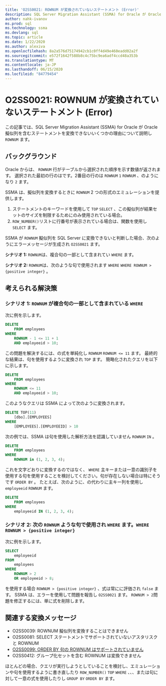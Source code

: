 ```yaml
---
title: 'O2SS0021: ROWNUM が変換されていないステートメント (Error)'
description: SQL Server Migration Assistant (SSMA) for Oracle が Oracle ROWNUM 擬似列を含むステートメントを変換できないいくつかの理由について説明します。
author: nahk-ivanov
ms.prod: sql
ms.technology: ssma
ms.devlang: sql
ms.topic: article
ms.date: 1/22/2020
ms.author: alexiva
ms.openlocfilehash: 8a2a576d75174942cb1c0ff4d49e460eadd02a2f
ms.sourcegitcommit: e572f1642f588b8c4c75bc9ea6adf4ccd48a353b
ms.translationtype: MT
ms.contentlocale: ja-JP
ms.lasthandoff: 06/15/2020
ms.locfileid: "84779454"
---
```

# <a name="o2ss0021-statement-with-rownum-not-converted-error"></a>O2SS0021: ROWNUM が変換されていないステートメント (Error)

この記事では、SQL Server Migration Assistant (SSMA) for Oracle が Oracle 擬似列を含むステートメントを変換できないいくつかの理由について説明し `ROWNUM` ます。

## <a name="background"></a>バックグラウンド

Oracle からは、 `ROWNUM` 行がテーブルから選択された順序を示す数値が返されます。 選択された最初の行のはです。2番目の行のは `ROWNUM` `1` `ROWNUM` 、のようになり `2` ます。

SSMA は、擬似列を変換するときに `ROWNUM` 2 つの形式のエミュレーションを提供します。

 1. ステートメントのキーワードを使用して `TOP` `SELECT` 、この擬似列が結果セットのサイズを制限するためにのみ使用されている場合。
 2. `ROW_NUMBER()`リストに行番号が表示されている場合は、関数を使用し `SELECT` ます。

SSMA が `ROWNUM` 擬似列を SQL Server に変換できないと判断した場合、次のようにエラーメッセージが生成され `O2SS0021` ます。

**シナリオ 1:** `ROWNUM`は、複合句の一部として含まれてい `WHERE` ます。

**シナリオ 2:** `ROWNUM`は、次のような句で使用されます `WHERE` `WHERE ROWNUM > {positive integer}` 。

## <a name="possible-remedies"></a>考えられる解決策

### <a name="scenario-1-rownum-is-included-as-part-of-a-complex-where-clause"></a>シナリオ 1: `ROWNUM` が複合句の一部として含まれている `WHERE`

次に例を示します。

```sql
DELETE
    FROM employees
WHERE
    ROWNUM - 1 <= 11 + 1
    AND employeeid > 10;
```

この問題を解決するには、の式を単純化し `ROWNUM` `ROWNUM <= 11` ます。 最終的な結果は、句を使用するように変換され `TOP` ます。 簡略化されたクエリを以下に示します。

```sql
DELETE
    FROM employees
WHERE
    ROWNUM <= 11
    AND employeeid > 10;
```

このようなクエリは SSMA によって次のように変換されます。

```sql
DELETE TOP(11)
    [dbo].[EMPLOYEES]
WHERE
    [EMPLOYEES].[EMPLOYEEID] > 10
```

次の例では、SSMA は句を使用した解析方法を認識していません `ROWNUM` `IN` 。

```sql
DELETE
    FROM employees
WHERE
    ROWNUM in (1, 2, 3, 4);
```

これを文字どおりに変換するのではなく、 `WHERE` 主キーまたは一意の識別子を使用する句を使用することを検討してください。句が存在しない場合は特にそうです `ORDER BY` 。 たとえば、次のように、の代わりに主キー列を使用し `employeeid` `ROWNUM` ます。

```sql
DELETE
    FROM employees
WHERE
    employeeid IN (1, 2, 3, 4);
```

### <a name="scenario-2-rownum-is-used-in-a-where-clause-like-this-where-rownum--positive-integer"></a>シナリオ 2: 次の `ROWNUM` ような句で使用され `WHERE` ます。`WHERE ROWNUM > {positive integer}`

次に例を示します。

```sql
SELECT
    employeeid
FROM
    employees
WHERE
    ROWNUM > 2
    OR employeeid > 8;
```

を使用する場合 `ROWNUM > {positive integer}` 、式は常にに評価され `false` ます。 SSMA は、エラーを使用して問題を報告し `O2SS0021` ます。 `ROWNUM > 2`問題を修正するには、単に式を削除します。

## <a name="related-conversion-messages"></a>関連する変換メッセージ

* O2SS0039: ROWNUM 擬似列を変換することはできません
* O2SS0081: SELECT ステートメントでサポートされていないアスタリスクと ROWNUM
* [O2SS0099: ORDER BY 句の ROWNUM はサポートされていません](o2ss0099.md)
* O2SS0412: グループ化セットを含む ROWNUM は変換できません

ほとんどの場合、クエリが実行しようとしていることを検討し、エミュレーションや句を使用するように書き直したり `ROW_NUMBER()` `TOP` `WHERE` 、、、または句に対して一意の式を使用したりし `GROUP BY` `ORDER BY` ます。

